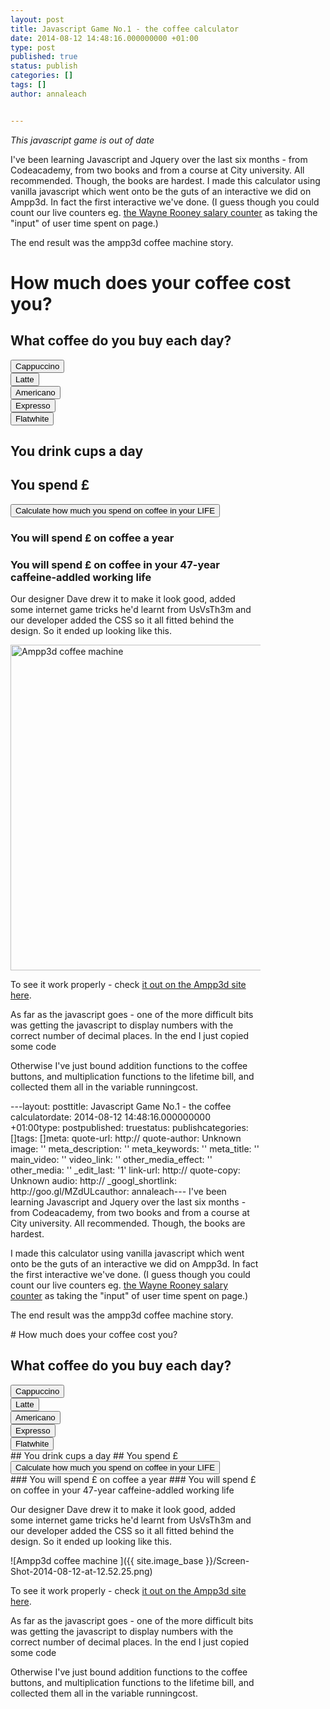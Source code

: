 ```yaml
---
layout: post
title: Javascript Game No.1 - the coffee calculator
date: 2014-08-12 14:48:16.000000000 +01:00
type: post
published: true
status: publish
categories: []
tags: []
author: annaleach


---
```

_This javascript game is out of date_ 

I've been learning Javascript and Jquery over the last six months - from Codeacademy, from two books and from a course 
at City university. All recommended. Though, the books are hardest.
I made this calculator using vanilla javascript which went onto be the guts of an interactive we did on Ampp3d. In fact 
the first interactive we've done. (I guess though you could count our live counters eg. 
<a href="http://ampp3d.mirror.co.uk/2014/02/21/wayne-rooney-earnings/">the Wayne Rooney salary counter</a> as taking the "input" of user time spent on page.) </p>
The end result was the ampp3d coffee machine story.

<style>
			.active{ }<br />
			.hidden {display: none;}<br />
			.red {background-color:red;}</p>
</style>

<h1> How much does your coffee cost you?</h1>
<h2> What coffee do you buy each day? </h2>
<div id = "wrapper"; style="float: left; width: 400px; height: 150px">
<div class="button" id="cappuccino"><button>Cappuccino</button></div>
<div class="button" id="latte"><button>Latte</button></div>
<div class="button" id="americano"><button>Americano</button></div>
<div class="button" id="expresso"><button>Expresso</button></div>
<div class="button" id="flatwhite"><button>Flatwhite</button></div>
<div id = "day-wrapper"; style="float: right; width: 400px; height: 150px">
<h2 id="cupsTotal"> You drink <span id="youDrink"> </span> cups a day</h2>
<h2 id="dayCostResult">You spend £<span id="youSpend"> </span></h2>
<div class="button" id="calculate"><button>Calculate how much you spend on coffee in your LIFE</button></div>
<div id="results-wrapper">
<h3 id="yearCostResult" class="red">You will spend £<span id="youSpendYear"> </span> on coffee a year</h3>
<h3 id="lifeCostResult" class="red">You will spend £ <span id="youSpendLife"> </span> on coffee in your 47-year caffeine-addled working life </h3>
</p></div>
<p>		<script src="http://annaleach.net/wp-content/uploads/2014/08/coffee-machine-final.js"></script></p>
<p>Our designer Dave drew it to make it look good, added some internet game tricks he'd learnt from UsVsTh3m and our developer added the CSS so it all fitted behind the design. So it ended up looking like this. </p>
<p><a href="http://annaleach.net/wp-content/uploads/2014/08/Screen-Shot-2014-08-12-at-12.52.25.png"><img src="{{ site.baseurl }}/assets/Screen-Shot-2014-08-12-at-12.52.25.png" alt="Ampp3d coffee machine " title="Screen Shot 2014-08-12 at 12.52.25" width="470" height="521" class="aligncenter size-full wp-image-270" /></a></p>
<p>To see it work properly - check <a href="http://ampp3d.mirror.co.uk/2014/07/22/how-much-will-you-spend-on-coffee-in-your-lifetime-waaay-too-much/">it out on the Ampp3d site here</a>. </p>
<p>As far as the javascript goes - one of the more difficult bits was getting the javascript to display numbers with the correct number of decimal places. In the end I just copied some code </p>
<p>Otherwise I've just bound addition functions to the coffee buttons, and multiplication functions to the lifetime bill, and collected them all in the variable runningcost. </p>
---layout: posttitle: Javascript Game No.1 - the coffee calculatordate: 2014-08-12 14:48:16.000000000 +01:00type: postpublished: truestatus: publishcategories: []tags: []meta:  quote-url: http://  quote-author: Unknown  image: ''  meta_description: ''  meta_keywords: ''  meta_title: ''  main_video: ''  video_link: ''  other_media_effect: ''  other_media: ''  _edit_last: '1'  link-url: http://  quote-copy: Unknown  audio: http://  _googl_shortlink: http://goo.gl/MZdULcauthor:   annaleach---
I've been learning Javascript and Jquery over the last six months - from Codeacademy, from two books and from a course at City university. All recommended. Though, the books are hardest. 

I made this calculator using vanilla javascript which went onto be the guts of an interactive we did on Ampp3d. In fact the first interactive we've done. (I guess though you could count our live counters eg. [the Wayne Rooney salary counter](http://ampp3d.mirror.co.uk/2014/02/21/wayne-rooney-earnings/) as taking the "input" of user time spent on page.) 

The end result was the ampp3d coffee machine story. 
<style>.active{ }<br />.hidden {display: none;}<br />.red {background-color:red;}</p></style>#  How much does your coffee cost you?
##  What coffee do you buy each day? 
<div id = "wrapper"; style="float: left; width: 400px; height: 150px"><div class="button" id="cappuccino"><button>Cappuccino</button></div><div class="button" id="latte"><button>Latte</button></div><div class="button" id="americano"><button>Americano</button></div><div class="button" id="expresso"><button>Expresso</button></div><div class="button" id="flatwhite"><button>Flatwhite</button></div><div id = "day-wrapper"; style="float: right; width: 400px; height: 150px">##  You drink <span id="youDrink"> </span> cups a day
## You spend £<span id="youSpend"> </span>
<div class="button" id="calculate"><button>Calculate how much you spend on coffee in your LIFE</button></div><div id="results-wrapper">### You will spend £<span id="youSpendYear"> </span> on coffee a year
### You will spend £ <span id="youSpendLife"> </span> on coffee in your 47-year caffeine-addled working life 
</div>


Our designer Dave drew it to make it look good, added some internet game tricks he'd learnt from UsVsTh3m and our developer added the CSS so it all fitted behind the design. So it ended up looking like this. 

![Ampp3d coffee machine ]({{ site.image_base }}/Screen-Shot-2014-08-12-at-12.52.25.png)

To see it work properly - check [it out on the Ampp3d site here](http://ampp3d.mirror.co.uk/2014/07/22/how-much-will-you-spend-on-coffee-in-your-lifetime-waaay-too-much/). 

As far as the javascript goes - one of the more difficult bits was getting the javascript to display numbers with the correct number of decimal places. In the end I just copied some code 

Otherwise I've just bound addition functions to the coffee buttons, and multiplication functions to the lifetime bill, and collected them all in the variable runningcost. 
